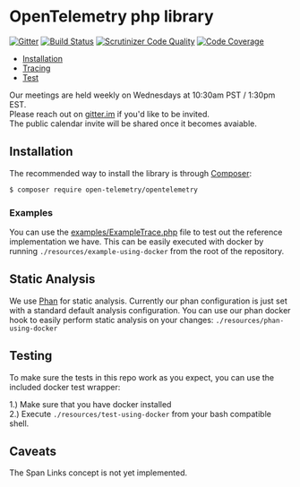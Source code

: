 # OpenTelemetry php library
[![Gitter](https://badges.gitter.im/open-telemetry/opentelemetry-php.svg)](https://gitter.im/open-telemetry/opentelemetry-php?utm_source=badge&utm_medium=badge&utm_campaign=pr-badge)
[![Build Status](https://travis-ci.org/open-telemetry/opentelemetry-php.svg?branch=master)](https://travis-ci.org/open-telemetry/opentelemetry-php)
[![Scrutinizer Code Quality](https://scrutinizer-ci.com/g/open-telemetry/opentelemetry-php/badges/quality-score.png?b=master)](https://scrutinizer-ci.com/g/open-telemetry/opentelemetry-php/?branch=master)
[![Code Coverage](https://scrutinizer-ci.com/g/open-telemetry/opentelemetry-php/badges/coverage.png?b=master)](https://scrutinizer-ci.com/g/open-telemetry/opentelemetry-php/?branch=master)

- [Installation](#installation)
- [Tracing](#tracing)
- [Test](#testing)

Our meetings are held weekly on Wednesdays at 10:30am PST / 1:30pm EST.  
Please reach out on [gitter.im](https://gitter.im/open-telemetry/community) if you'd like to be invited.  
The public calendar invite will be shared once it becomes avaiable.  

## Installation
The recommended way to install the library is through [Composer](http://getcomposer.org):
```bash
$ composer require open-telemetry/opentelemetry
```

### Examples

You can use the [examples/ExampleTrace.php](https://github.com/open-telemetry/opentelemetry-php/tree/master/examples/exampleTrace.php) file to test out the reference implementation we have.  This can be easily executed with docker by running `./resources/example-using-docker` from the root of the repository.

## Static Analysis
We use [Phan](https://github.com/phan/phan/) for static analysis.  Currently our phan configuration is just set with a standard default analysis configuration.  You can use our phan docker hook to easily perform static analysis on your changes:
`./resources/phan-using-docker`

## Testing
To make sure the tests in this repo work as you expect, you can use the included docker test wrapper:

1.)  Make sure that you have docker installed  
2.)  Execute `./resources/test-using-docker` from your bash compatible shell.

## Caveats
The Span Links concept is not yet implemented. 
